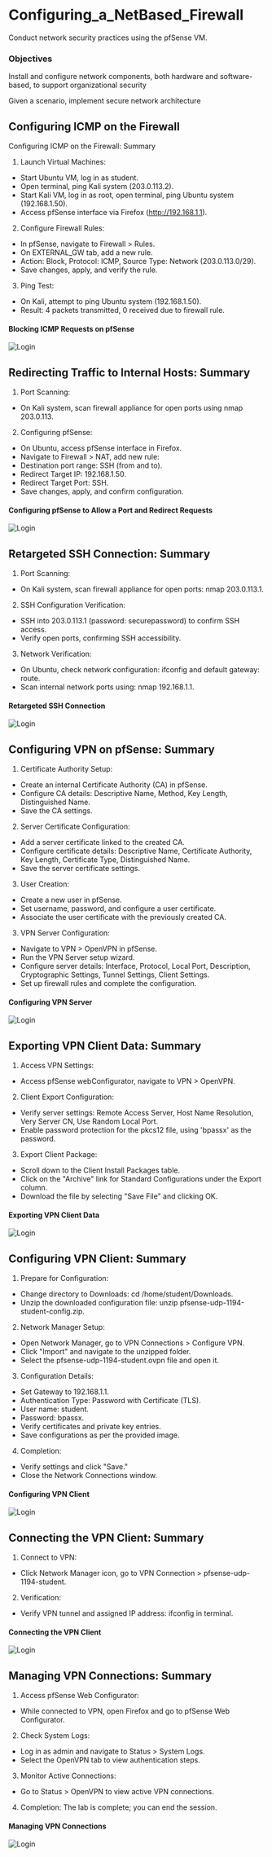 # Configuring_a_NetBased_Firewall

Conduct network security practices using the pfSense VM.

### Objectives

Install and configure network components, both hardware and software-based,
to support organizational security

Given a scenario, implement secure network architecture

## Configuring ICMP on the Firewall

Configuring ICMP on the Firewall: Summary

1. Launch Virtual Machines:
- Start Ubuntu VM, log in as student.
- Open terminal, ping Kali system (203.0.113.2).
 - Start Kali VM, log in as root, open terminal, ping Ubuntu system (192.168.1.50).
- Access pfSense interface via Firefox (http://192.168.1.1).
2. Configure Firewall Rules:
- In pfSense, navigate to Firewall > Rules.
- On EXTERNAL_GW tab, add a new rule.
- Action: Block, Protocol: ICMP, Source Type: Network (203.0.113.0/29).
- Save changes, apply, and verify the rule.
3. Ping Test:
- On Kali, attempt to ping Ubuntu system (192.168.1.50).
- Result: 4 packets transmitted, 0 received due to firewall rule.

#### Blocking ICMP Requests on pfSense
![Login](https://github.com/nleyja/Configuring_a_NetBased_Firewall/blob/main/Lab%2011%20-%20Configuring%20a%20Network-Bsed%20Firewall1_NL.jpg?raw=true)

## Redirecting Traffic to Internal Hosts: Summary

1. Port Scanning:
- On Kali system, scan firewall appliance for open ports using nmap 203.0.113.
2. Configuring pfSense:
- On Ubuntu, access pfSense interface in Firefox.
- Navigate to Firewall > NAT, add new rule:
- Destination port range: SSH (from and to).
- Redirect Target IP: 192.168.1.50.
- Redirect Target Port: SSH.
- Save changes, apply, and confirm configuration.

#### Configuring pfSense to Allow a Port and Redirect Requests

![Login](https://github.com/nleyja/Configuring_a_NetBased_Firewall/blob/main/Lab%2011%20-%20Configuring%20a%20Network-Bsed%20Firewall2_NL.jpg?raw=true)


## Retargeted SSH Connection: Summary

1. Port Scanning:
- On Kali system, scan firewall appliance for open ports: nmap 203.0.113.1.
2. SSH Configuration Verification:
- SSH into 203.0.113.1 (password: securepassword) to confirm SSH access.
- Verify open ports, confirming SSH accessibility.
3. Network Verification:
- On Ubuntu, check network configuration: ifconfig and default gateway: route.
- Scan internal network ports using: nmap 192.168.1.1.


#### Retargeted SSH Connection
![Login](https://github.com/nleyja/Configuring_a_NetBased_Firewall/blob/main/Lab%2011%20-%20Configuring%20a%20Network-Bsed%20Firewall3_NL.jpg?raw=true)


## Configuring VPN on pfSense: Summary

1. Certificate Authority Setup:
- Create an internal Certificate Authority (CA) in pfSense.
- Configure CA details: Descriptive Name, Method, Key Length, Distinguished Name.
- Save the CA settings.
2. Server Certificate Configuration:
- Add a server certificate linked to the created CA.
- Configure certificate details: Descriptive Name, Certificate Authority, Key Length, Certificate Type, Distinguished Name.
- Save the server certificate settings.
3. User Creation:
- Create a new user in pfSense.
- Set username, password, and configure a user certificate.
- Associate the user certificate with the previously created CA.
3. VPN Server Configuration:
- Navigate to VPN > OpenVPN in pfSense.
- Run the VPN Server setup wizard.
- Configure server details: Interface, Protocol, Local Port, Description, Cryptographic Settings, Tunnel Settings, Client Settings.
- Set up firewall rules and complete the configuration.

#### Configuring VPN Server

![Login](https://github.com/nleyja/Configuring_a_NetBased_Firewall/blob/main/Lab%2011%20-%20Configuring%20a%20Network-Bsed%20Firewall4_NL.jpg?raw=true)


## Exporting VPN Client Data: Summary

1. Access VPN Settings:
- Access pfSense webConfigurator, navigate to VPN > OpenVPN.
2. Client Export Configuration:
- Verify server settings: Remote Access Server, Host Name Resolution, Very Server CN, Use Random Local Port.
- Enable password protection for the pkcs12 file, using 'bpassx' as the password.
3. Export Client Package:
- Scroll down to the Client Install Packages table.
- Click on the "Archive" link for Standard Configurations under the Export column.
- Download the file by selecting "Save File" and clicking OK.

#### Exporting VPN Client Data

![Login](https://github.com/nleyja/Configuring_a_NetBased_Firewall/blob/main/Lab%2011%20-%20Configuring%20a%20Network-Bsed%20Firewall5_NL.jpg?raw=true)

## Configuring VPN Client: Summary

1. Prepare for Configuration:
- Change directory to Downloads: cd /home/student/Downloads.
- Unzip the downloaded configuration file: unzip pfsense-udp-1194-student-config.zip.
2. Network Manager Setup:
- Open Network Manager, go to VPN Connections > Configure VPN.
- Click "Import" and navigate to the unzipped folder.
- Select the pfsense-udp-1194-student.ovpn file and open it.
3. Configuration Details:
- Set Gateway to 192.168.1.1.
- Authentication Type: Password with Certificate (TLS).
- User name: student.
- Password: bpassx.
- Verify certificates and private key entries.
- Save configurations as per the provided image.
4. Completion:
- Verify settings and click "Save."
- Close the Network Connections window.

#### Configuring VPN Client

![Login](https://github.com/nleyja/Configuring_a_NetBased_Firewall/blob/main/Lab%2011%20-%20Configuring%20a%20Network-Bsed%20Firewall6_NL.jpg?raw=true)

## Connecting the VPN Client: Summary

1. Connect to VPN:
- Click Network Manager icon, go to VPN Connection > pfsense-udp-1194-student.
2. Verification:
- Verify VPN tunnel and assigned IP address: ifconfig in terminal.

#### Connecting the VPN Client
![Login](https://github.com/nleyja/Configuring_a_NetBased_Firewall/blob/main/Lab%2011%20-%20Configuring%20a%20Network-Bsed%20Firewall8_NL.jpg?raw=true)


## Managing VPN Connections: Summary

1. Access pfSense Web Configurator:
- While connected to VPN, open Firefox and go to pfSense Web Configurator.
2. Check System Logs:
- Log in as admin and navigate to Status > System Logs.
- Select the OpenVPN tab to view authentication steps.
3. Monitor Active Connections:
- Go to Status > OpenVPN to view active VPN connections.
4. Completion:
The lab is complete; you can end the session.

#### Managing VPN Connections

![Login](https://github.com/nleyja/Configuring_a_NetBased_Firewall/blob/main/Lab%2011%20-%20Configuring%20a%20Network-Bsed%20Firewall9_NL.jpg?raw=true)
